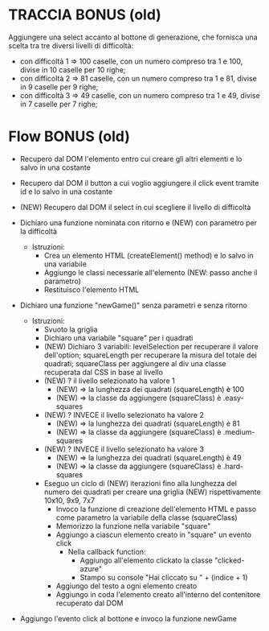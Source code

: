 # TRACCIA BONUS (old)
Aggiungere una select accanto al bottone di generazione, che fornisca una scelta tra tre diversi livelli di difficoltà:
- con difficoltà 1 => 100 caselle, con un numero compreso tra 1 e 100, divise in 10 caselle per 10 righe;
- con difficoltà 2 => 81 caselle, con un numero compreso tra 1 e 81, divise in 9 caselle per 9 righe;
- con difficoltà 3 => 49 caselle, con un numero compreso tra 1 e 49, divise in 7 caselle per 7 righe;

# Flow BONUS (old)
- Recupero dal DOM l'elemento entro cui creare gli altri elementi e lo salvo in una costante
- Recupero dal DOM il button a cui voglio aggiungere il click event tramite id e lo salvo in una costante
- (NEW) Recupero dal DOM il select in cui scegliere il livello di difficoltà
- Dichiaro una funzione nominata con ritorno e (NEW) con parametro per la difficoltà
    - Istruzioni:
        - Crea un elemento HTML (createElement() method) e lo salvo in una variabile
        - Aggiungo le classi necessarie all'elemento (NEW: passo anche il parametro)
        - Restituisco l'elemento HTML
- Dichiaro una funzione "newGame()" senza parametri e senza ritorno
    - Istruzioni:
        - Svuoto la griglia
        - Dichiaro una variabile "square" per i quadrati
        - (NEW) Dichiaro 3 variabili: levelSelection per recuperare il valore dell'option; squareLength per recuperare la misura del totale dei quadrati; squareClass per aggiungere al div una classe recuperata dal CSS in base al livello
        - (NEW) ? il livello selezionato ha valore 1
            - (NEW) => la lunghezza dei quadrati (squareLength) è 100
            - (NEW) => la classe da aggiungere (squareClass) è .easy-squares
        - (NEW) ? INVECE il livello selezionato ha valore 2
            - (NEW) => la lunghezza dei quadrati (squareLength) è 81
            - (NEW) => la classe da aggiungere (squareClass) è .medium-squares
        - (NEW) ? INVECE il livello selezionato ha valore 3
            - (NEW) => la lunghezza dei quadrati (squareLength) è 49
            - (NEW) => la classe da aggiungere (squareClass) è .hard-squares
        - Eseguo un ciclo di (NEW) iterazioni fino alla lunghezza del numero dei quadrati per creare una griglia (NEW) rispettivamente 10x10, 9x9, 7x7
            - Invoco la funzione di creazione dell'elemento HTML e passo come parametro la variabile della classe (squareClass)
            - Memorizzo la funzione nella variabile "square"
            - Aggiungo a ciascun elemento creato in "square" un evento click
                - Nella callback function:
                    - Aggiungo all'elemento clickato la classe "clicked-azure"
                    - Stampo su console "Hai cliccato su " + (indice + 1)
            - Aggiungo del testo a ogni elemento creato
            - Aggiungo in coda l'elemento creato all'interno del contenitore recuperato dal DOM

- Aggiungo l'evento click al bottone e invoco la funzione newGame